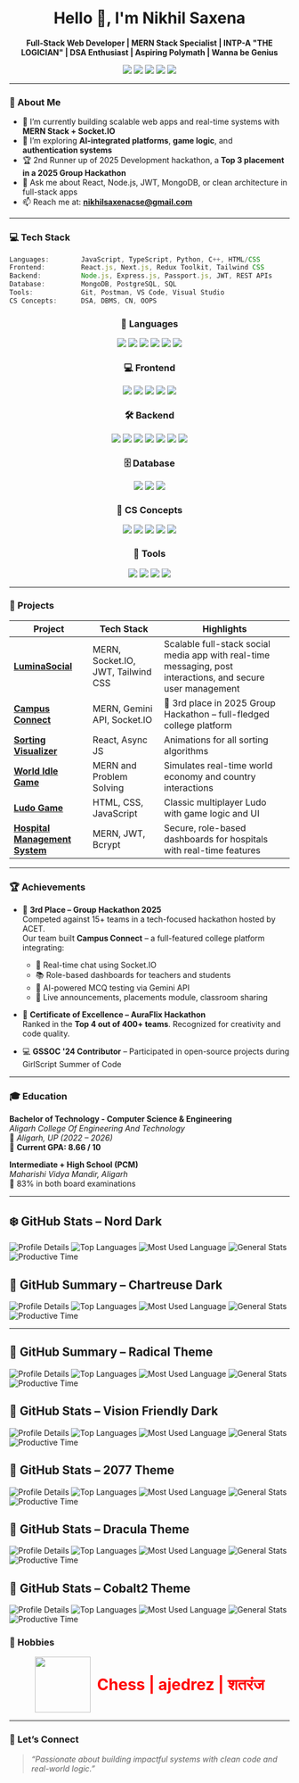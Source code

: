 <h1 align="center">Hello 👋, I'm Nikhil Saxena</h1>

<p align="center">
  <b>Full-Stack Web Developer | MERN Stack Specialist | INTP-A "THE LOGICIAN" | DSA Enthusiast | Aspiring Polymath | Wanna be Genius</b>
</p>

<p align="center">
  <a href="mailto:nikhilsaxenacse@gmail.com"><img src="https://img.shields.io/badge/email-nikhilsaxenacse@gmail.com-blue?style=flat-square&logo=gmail"></a>
  <a href="https://www.linkedin.com/in/nikhil-saxena-76901a2a5/"><img src="https://img.shields.io/badge/LinkedIn-Nikhil_Saxena-blue?style=flat-square&logo=linkedin"></a>
  <a href="https://github.com/Nikhil2253"><img src="https://img.shields.io/badge/GitHub-Nikhil2253-black?style=flat-square&logo=github"></a>
  <a href="https://leetcode.com/u/Nikhil_Saxena__/"><img src="https://img.shields.io/badge/LeetCode-Nikhil__Saxena-orange?style=flat-square&logo=leetcode"></a>
  <a href="https://x.com/NikhilSaxe38017"><img src="https://img.shields.io/badge/X-Nikhil_Saxena-black?style=flat-square&logo=twitter"></a>
</p>


---

### 🧠 About Me

- 🔭 I’m currently building scalable web apps and real-time systems with **MERN Stack + Socket.IO**
- 🌱 I’m exploring **AI-integrated platforms**, **game logic**, and **authentication systems**
- 🏆 2nd Runner up of 2025 Development hackathon,  a **Top 3 placement in a 2025 Group Hackathon**
- 💬 Ask me about React, Node.js, JWT, MongoDB, or clean architecture in full-stack apps
- 📫 Reach me at: **nikhilsaxenacse@gmail.com**

---

### 💻 Tech Stack

```ts
Languages:        JavaScript, TypeScript, Python, C++, HTML/CSS
Frontend:         React.js, Next.js, Redux Toolkit, Tailwind CSS
Backend:          Node.js, Express.js, Passport.js, JWT, REST APIs
Database:         MongoDB, PostgreSQL, SQL
Tools:            Git, Postman, VS Code, Visual Studio
CS Concepts:      DSA, DBMS, CN, OOPS
```
<div align="center">

  <!-- 🧠 Languages -->
  <h3>🧠 Languages</h3>
  <img src="https://img.shields.io/badge/JavaScript-F7DF1E?style=for-the-badge&logo=javascript&logoColor=000" />
  <img src="https://img.shields.io/badge/TypeScript-3178C6?style=for-the-badge&logo=typescript&logoColor=white" />
  <img src="https://img.shields.io/badge/Python-3776AB?style=for-the-badge&logo=python&logoColor=white" />
  <img src="https://img.shields.io/badge/C++-00599C?style=for-the-badge&logo=c%2B%2B&logoColor=white" />
  <img src="https://img.shields.io/badge/HTML5-E34F26?style=for-the-badge&logo=html5&logoColor=white" />
  <img src="https://img.shields.io/badge/CSS-1572B6?style=for-the-badge&logo=css3&logoColor=white" />

  <!-- 💻 Frontend -->
  <h3>💻 Frontend</h3>
  <img src="https://img.shields.io/badge/React-61DAFB?style=for-the-badge&logo=react&logoColor=000" />
  <img src="https://img.shields.io/badge/Next.js-000000?style=for-the-badge&logo=nextdotjs&logoColor=white" />
  <img src="https://img.shields.io/badge/Redux_Toolkit-764ABC?style=for-the-badge&logo=redux&logoColor=white" />
  <img src="https://img.shields.io/badge/TailwindCSS-06B6D4?style=for-the-badge&logo=tailwindcss&logoColor=white" />
  <img src="https://img.shields.io/badge/MUI-007FFF?style=for-the-badge&logo=mui&logoColor=white" />

  <!-- 🛠 Backend -->
  <h3>🛠 Backend</h3>
  <img src="https://img.shields.io/badge/Node.js-339933?style=for-the-badge&logo=nodedotjs&logoColor=white" />
  <img src="https://img.shields.io/badge/Express-000000?style=for-the-badge&logo=express&logoColor=white" />
  <img src="https://img.shields.io/badge/Passport.js-34A853?style=for-the-badge&logo=passport&logoColor=white" />
  <img src="https://img.shields.io/badge/JWT-black?style=for-the-badge&logo=jsonwebtokens&logoColor=white" />
  <img src="https://img.shields.io/badge/REST_API-FF6F61?style=for-the-badge" />
  <img src="https://img.shields.io/badge/Socket.IO-010101?style=for-the-badge&logo=socket.io&logoColor=white" />
  <img src="https://img.shields.io/badge/Prisma-2D3748?style=for-the-badge&logo=prisma&logoColor=white" />

  <!-- 🗄 Database -->
  <h3>🗄 Database</h3>
  <img src="https://img.shields.io/badge/MongoDB-47A248?style=for-the-badge&logo=mongodb&logoColor=white" />
  <img src="https://img.shields.io/badge/PostgreSQL-4169E1?style=for-the-badge&logo=postgresql&logoColor=white" />
  <img src="https://img.shields.io/badge/SQL-003B57?style=for-the-badge&logo=mysql&logoColor=white" />

  <!-- 📘 CS Concepts -->
  <h3>📘 CS Concepts</h3>
  <img src="https://img.shields.io/badge/DSA-blueviolet?style=for-the-badge" />
  <img src="https://img.shields.io/badge/DBMS-orange?style=for-the-badge" />
  <img src="https://img.shields.io/badge/Computer_Networks-teal?style=for-the-badge" />
  <img src="https://img.shields.io/badge/OOPS-9b59b6?style=for-the-badge" />
  <img src="https://img.shields.io/badge/System_Design-lime?style=for-the-badge&logoColor=black" />


  <!-- 🧰 Tools -->
  <h3>🧰 Tools</h3>
  <img src="https://img.shields.io/badge/Git-F05032?style=for-the-badge&logo=git&logoColor=white" />
  <img src="https://img.shields.io/badge/Postman-FF6C37?style=for-the-badge&logo=postman&logoColor=white" />
  <img src="https://img.shields.io/badge/VS_Code-007ACC?style=for-the-badge&logo=visual-studio-code&logoColor=white" />
  <img src="https://img.shields.io/badge/Visual_Studio-5C2D91?style=for-the-badge&logo=visual-studio&logoColor=white" />

</div>


---

### 🚀 Projects

| Project | Tech Stack | Highlights |
|--------|-------------|------------|
| **[LuminaSocial](https://github.com/Nikhil2253/LuminaSocial)** | MERN, Socket.IO, JWT, Tailwind CSS | Scalable full-stack social media app with real-time messaging, post interactions, and secure user management |
| **[Campus Connect](https://github.com/Nitin10cd/hackthon-project-clg)** | MERN, Gemini API, Socket.IO | 🚀 3rd place in 2025 Group Hackathon – full-fledged college platform |
| **[Sorting Visualizer](https://github.com/Nikhil2253/Sorting_Algo_Visualisation-)** | React, Async JS | Animations for all sorting algorithms |
| **[World Idle Game](https://github.com/Nikhil2253/WorldGame)** | MERN and Problem Solving | Simulates real-time world economy and country interactions |
| **[Ludo Game](https://github.com/Nikhil2253/Ludo-Game)** | HTML, CSS, JavaScript | Classic multiplayer Ludo with game logic and UI |
| **[Hospital Management System](https://github.com/Nikhil2253/Hospital-Management-System---HMS)** | MERN, JWT, Bcrypt | Secure, role-based dashboards for hospitals with real-time features |

---

### 🏆 Achievements

- 🥉 **3rd Place – Group Hackathon 2025**  
  Competed against 15+ teams in a tech-focused hackathon hosted by ACET.  
  Our team built **Campus Connect** – a full-featured college platform integrating:
  - 💬 Real-time chat using Socket.IO  
  - 📚 Role-based dashboards for teachers and students  
  - 🧠 AI-powered MCQ testing via Gemini API  
  - 📣 Live announcements, placements module, classroom sharing  

- 🏅 **Certificate of Excellence – AuraFlix Hackathon**  
  Ranked in the **Top 4 out of 400+ teams**. Recognized for creativity and code quality.

- 💻 **GSSOC '24 Contributor** – Participated in open-source projects during GirlScript Summer of Code

---

### 🎓 Education

**Bachelor of Technology - Computer Science & Engineering**  
*Aligarh College Of Engineering And Technology*  
📍 *Aligarh, UP (2022 – 2026)*  
📌 **Current GPA: 8.66 / 10**

**Intermediate + High School (PCM)**  
*Maharishi Vidya Mandir, Aligarh*  
📌 83% in both board examinations

---


## ❄️ GitHub Stats – Nord Dark

<p align="center">

![Profile Details](https://github-profile-summary-cards.vercel.app/api/cards/profile-details?username=Nikhil2253&theme=nord_dark)
![Top Languages](https://github-profile-summary-cards.vercel.app/api/cards/repos-per-language?username=Nikhil2253&theme=nord_dark)
![Most Used Language](https://github-profile-summary-cards.vercel.app/api/cards/most-commit-language?username=Nikhil2253&theme=nord_dark)
![General Stats](https://github-profile-summary-cards.vercel.app/api/cards/stats?username=Nikhil2253&theme=nord_dark)
![Productive Time](https://github-profile-summary-cards.vercel.app/api/cards/productive-time?username=Nikhil2253&theme=nord_dark)

</p>


## 💚 GitHub Summary – Chartreuse Dark

![Profile Details](https://github-profile-summary-cards.vercel.app/api/cards/profile-details?username=Nikhil2253&theme=chartreuse_dark)
![Top Languages](https://github-profile-summary-cards.vercel.app/api/cards/repos-per-language?username=Nikhil2253&theme=chartreuse_dark)
![Most Used Language](https://github-profile-summary-cards.vercel.app/api/cards/most-commit-language?username=Nikhil2253&theme=chartreuse_dark)
![General Stats](https://github-profile-summary-cards.vercel.app/api/cards/stats?username=Nikhil2253&theme=chartreuse_dark)
![Productive Time](https://github-profile-summary-cards.vercel.app/api/cards/productive-time?username=Nikhil2253&theme=chartreuse_dark)


---

## 🔴 GitHub Summary – Radical Theme

![Profile Details](https://github-profile-summary-cards.vercel.app/api/cards/profile-details?username=Nikhil2253&theme=radical)
![Top Languages](https://github-profile-summary-cards.vercel.app/api/cards/repos-per-language?username=Nikhil2253&theme=radical)
![Most Used Language](https://github-profile-summary-cards.vercel.app/api/cards/most-commit-language?username=Nikhil2253&theme=radical)
![General Stats](https://github-profile-summary-cards.vercel.app/api/cards/stats?username=Nikhil2253&theme=radical)
![Productive Time](https://github-profile-summary-cards.vercel.app/api/cards/productive-time?username=Nikhil2253&theme=radical)


## 🧠 GitHub Stats – Vision Friendly Dark

![Profile Details](https://github-profile-summary-cards.vercel.app/api/cards/profile-details?username=Nikhil2253&theme=vision_friendly_dark)
![Top Languages](https://github-profile-summary-cards.vercel.app/api/cards/repos-per-language?username=Nikhil2253&theme=vision_friendly_dark)
![Most Used Language](https://github-profile-summary-cards.vercel.app/api/cards/most-commit-language?username=Nikhil2253&theme=vision_friendly_dark)
![General Stats](https://github-profile-summary-cards.vercel.app/api/cards/stats?username=Nikhil2253&theme=vision_friendly_dark)
![Productive Time](https://github-profile-summary-cards.vercel.app/api/cards/productive-time?username=Nikhil2253&theme=vision_friendly_dark)


## 💫 GitHub Stats – 2077 Theme

![Profile Details](https://github-profile-summary-cards.vercel.app/api/cards/profile-details?username=Nikhil2253&theme=2077)
![Top Languages](https://github-profile-summary-cards.vercel.app/api/cards/repos-per-language?username=Nikhil2253&theme=2077)
![Most Used Language](https://github-profile-summary-cards.vercel.app/api/cards/most-commit-language?username=Nikhil2253&theme=2077)
![General Stats](https://github-profile-summary-cards.vercel.app/api/cards/stats?username=Nikhil2253&theme=2077)
![Productive Time](https://github-profile-summary-cards.vercel.app/api/cards/productive-time?username=Nikhil2253&theme=2077)

## 🧛 GitHub Stats – Dracula Theme

![Profile Details](https://github-profile-summary-cards.vercel.app/api/cards/profile-details?username=Nikhil2253&theme=dracula)
![Top Languages](https://github-profile-summary-cards.vercel.app/api/cards/repos-per-language?username=Nikhil2253&theme=dracula)
![Most Used Language](https://github-profile-summary-cards.vercel.app/api/cards/most-commit-language?username=Nikhil2253&theme=dracula)
![General Stats](https://github-profile-summary-cards.vercel.app/api/cards/stats?username=Nikhil2253&theme=dracula)
![Productive Time](https://github-profile-summary-cards.vercel.app/api/cards/productive-time?username=Nikhil2253&theme=dracula)


## 🔶 GitHub Stats – Cobalt2 Theme

![Profile Details](https://github-profile-summary-cards.vercel.app/api/cards/profile-details?username=Nikhil2253&theme=cobalt2)
![Top Languages](https://github-profile-summary-cards.vercel.app/api/cards/repos-per-language?username=Nikhil2253&theme=cobalt2)
![Most Used Language](https://github-profile-summary-cards.vercel.app/api/cards/most-commit-language?username=Nikhil2253&theme=cobalt2)
![General Stats](https://github-profile-summary-cards.vercel.app/api/cards/stats?username=Nikhil2253&theme=cobalt2)
![Productive Time](https://github-profile-summary-cards.vercel.app/api/cards/productive-time?username=Nikhil2253&theme=cobalt2)


### 🎯 Hobbies

<div style="display: flex; justify-content: center; align-items: center; gap: 12px;"> 
  <img src="https://img.icons8.com/?size=100&id=xEcZMJpsm8ue&format=png&color=61DAFB" width="100" />
<div style="color:red; font-size: 28px; font-weight: bold;">
  Chess | ajedrez | शतरंज
</div>

</div>


---

### 📌 Let’s Connect

> *“Passionate about building impactful systems with clean code and real-world logic.”*
